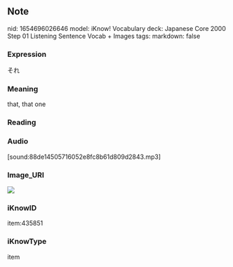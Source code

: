 ## Note
nid: 1654696026646
model: iKnow! Vocabulary
deck: Japanese Core 2000 Step 01 Listening Sentence Vocab + Images
tags: 
markdown: false

### Expression
それ

### Meaning
that, that one

### Reading


### Audio
[sound:88de14505716052e8fc8b61d809d2843.mp3]

### Image_URI
<!DOCTYPE html>
<title></title>
<img src="fefcf8b5fc45942801a9a5c4645228a0.jpg">

### iKnowID
item:435851

### iKnowType
item
